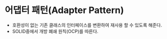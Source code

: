 # 어댑터 패턴(Adapter Pattern)

- 호환성이 없는 기존 클래스의 인터페이스를 변환하여 재사용 할 수 있도록 해준다.
- SOLID중에서 개방 폐쇄 원칙(OCP)를 따른다.